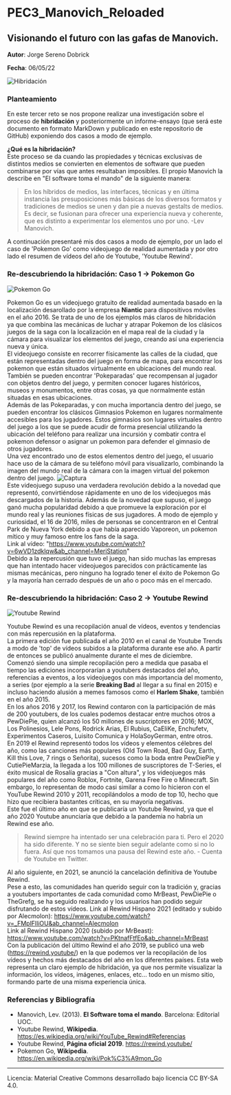 # PEC3_Manovich_Reloaded
##  Visionando el futuro con las gafas de Manovich.


**Autor**: Jorge Sereno Dobrick

**Fecha**: 06/05/22

![Hibridación](https://www.playmedic.com/wp-content/uploads/2016/05/recursos-digitales-para-farmacia.png) 



### Planteamiento


En este tercer reto se nos propone realizar una investigación sobre el proceso de **hibridación** y posteriormente un informe-ensayo (que será este documento en formato MarkDown y publicado en este repositorio de GitHub) exponiendo dos casos a modo de ejemplo.  
  
**¿Qué es la hibridación?**  
Este proceso se da cuando las propiedades y técnicas exclusivas de distintos medios se convierten en elementos de software que pueden combinarse por vías que antes resultaban imposibles.
El propio Manovich la describe en "El software toma el mando" de la siguiente manera: 
>En los híbridos de medios, las interfaces, técnicas y en última instancia las presuposiciones más básicas de los diversos formatos y tradiciones de medios se unen y dan pie a nuevas gestalts de medios. Es decir, se fusionan para ofrecer una experiencia nueva y coherente, que es distinto a experimentar los elementos uno por uno. -Lev Manovich.

A continuación presentaré mis dos casos a modo de ejemplo, por un lado el caso de 'Pokemon Go' como videojuego de realidad aumentada y por otro lado el resumen de vídeos del año de Youtube, 'Youtube Rewind'.


### Re-descubriendo la hibridación: Caso 1 -> Pokemon Go
![Pokemon Go](https://assets.pokemon.com/assets/cms2-es-es/img/video-games/video-games/pokemon_go/pokemon-go-169.jpg) 

Pokemon Go es un videojuego gratuito de realidad aumentada basado en la localización desarollado por la empresa **Niantic** para dispositivos móviles en el año 2016.   Se trata de uno de los ejemplos más claros de hibridación ya que combina las mecánicas de luchar y atrapar Pokemon de los clásicos juegos de la saga con la localización en el mapa real de la ciudad y la cámara para visualizar los elementos del juego, creando así una experiencia nueva y única.  
El videojuego consiste en recorrer físicamente las calles de la ciudad, que están representadas dentro del juego en forma de mapa, para encontrar los pokemon que están situados virtualmente en ubicaciones del mundo real. También se pueden encontrar 'Pokeparadas' que recompensan al jugador con objetos dentro del juego, y permiten conocer lugares históricos, museos y monumentos, entre otras cosas, ya que normalmente están situadas en esas ubicaciones.  
Además de las Pokeparadas, y con mucha importancia dentro del juego, se pueden encontrar los clásicos Gimnasios Pokemon en lugares normalmente accesibles para los jugadores. Estos gimnasios son lugares virtuales dentro del juego a los que se puede acudir de forma presencial utilizando la ubicación del teléfono para realizar una incursión y combatir contra el pokemon defensor o asignar un pokemon para defender el gimnasio de otros jugadores.  
Una vez encontrado uno de estos elementos dentro del juego, el usuario hace uso de la cámara de su teléfono móvil para visualizarlo, combinando la imagen del mundo real de la cámara con la imagen virtual del pokemon dentro del juego.
![Captura](https://www.movilzona.es/app/uploads/2016/08/caza-pokemon-go.jpg)  
Este videojuego supuso una verdadera revolución debido a la novedad que representó, convirtiéndose rápidamente en uno de los videojuegos más descargados de la historia. Además de la novedad que supuso, el juego ganó mucha popularidad debido a que promueve la exploración por el mundo real y las reuniones físicas de sus jugadores. A modo de ejemplo y curiosidad, el 16 de 2016, miles de personas se concentraron en el Central Park de Nueva York debido a que había aparecido Vaporeon, un pokemon mítico y muy famoso entre los fans de la saga.    
Link al vídeo: "https://www.youtube.com/watch?v=6wVD1zdklqw&ab_channel=MeriStation"  
Debido a la repercusión que tuvo el juego, han sido muchas las empresas que han intentado hacer videojuegos parecidos con prácticamente las mismas mecánicas, pero ninguno ha logrado tener el éxito de Pokemon Go y la mayoría han cerrado después de un año o poco más en el mercado.


### Re-descubriendo la hibridación: Caso 2 -> Youtube Rewind
![Youtube Rewind](https://depor.com/resizer/NFIxQQGfCvQHApf1t8UaSDxCzrM=/580x330/smart/filters:format(jpeg):quality(75)/cloudfront-us-east-1.images.arcpublishing.com/elcomercio/Z6LZ5PZEQRFWNEPQX2ZL6MFK54.jpg) 

Youtube Rewind es una recopilación anual de vídeos, eventos y tendencias con más repercusión en la plataforma.   
La primera edición fue publicada el año 2010 en el canal de Youtube Trends a modo de 'top' de vídeos subidos a la plataforma durante ese año. A partir de entonces se publicó anualmente durante el mes de diciembre.  
Comenzó siendo una simple recopilación pero a medida que pasaba el tiempo las ediciones incorporarían a youtubers destacados del año, referencias a eventos, a los videojuegos con más importancia del momento, a series (por ejemplo a la serie **Breaking Bad** al llegar a su final en 2015) e incluso haciendo alusión a memes famosos como el **Harlem Shake**, también en el año 2015.  
En los años 2016 y 2017, los Rewind contaron con la participación de más de 200 youtubers, de los cuales podemos destacar entre muchos otros a PewDiePie, quien alcanzó los 50 millones de suscriptores en 2016; MOX, Los Polinesios, Lele Pons, Rodrick Arias, El Rubius, CaEliKe, Enchufetv, Experimentos Caseros, Luisito Comunica y HolaSoyGerman, entre otros.  
En 2019 el Rewind representó todos los vídeos y elementos célebres del año, como las canciones más populares (Old Town Road, Bad Guy, Earth, Kill this Love, 7 rings o Señorita), sucesos como la boda entre PewDiePie y CutiePieMarzia, la llegada a los 100 millones de suscriptores de T-Series, el éxito musical de Rosalía gracias a "Con altura", y los videojuegos más populares del año como Roblox, Fortnite, Garena Free Fire o Minecraft. Sin embargo, lo representan de modo casi similar a como lo hicieron con el YouTube Rewind 2010 y 2011, recopilándolos a modo de top 10, hecho que hizo que recibiera bastantes críticas, en su mayoría negativas.  
Este fue el último año en que se publicaría un Youtube Rewind, ya que el año 2020 Youtube anunciaría que debido a la pandemia no habría un Rewind ese año.  
>Rewind siempre ha intentado ser una celebración para ti. Pero el 2020 ha sido diferente. Y no se siente bien seguir adelante como si no lo fuera. Así que nos tomamos una pausa del Rewind este año. - Cuenta de Youtube en Twitter.  
 
Al año siguiente, en 2021, se anunció la cancelación definitiva de Youtube Rewind.  
Pese a esto, las comunidades han querido seguir con la tradición y, gracias a youtubers importantes de cada comunidad como MrBeast, PewDiePie o TheGrefg, se ha seguido realizando y los usuarios han podido seguir disfrutando de estos vídeos.
Link al Rewind Hispano 2021 (editado y subido por Alecmolon): https://www.youtube.com/watch?v=_FMplFlIiOU&ab_channel=Alecmolon  
Link al Rewind Hispano 2020 (subido por MrBeast): https://www.youtube.com/watch?v=PKtnafFtfEo&ab_channel=MrBeast  
Con la publicación del último Rewind el año 2019, se publicó una web (https://rewind.youtube/) en la que podemos ver la recopilación de los vídeos y hechos más destacados del año en los diferentes países. Esta web representa un claro ejemplo de hibridación, ya que nos permite visualizar la información, los vídeos, imágenes, enlaces, etc... todo en un mismo sitio, formando parte de una misma experiencia única. 

  
  
### Referencias y Bibliografía

* Manovich, Lev. (2013). **El Software toma el mando**. Barcelona: Editorial UOC. 
* Youtube Rewind, **Wikipedia**. https://es.wikipedia.org/wiki/YouTube_Rewind#Referencias
* Youtube Rewind, **Página oficial 2019**. https://rewind.youtube/
* Pokemon Go, **Wikipedia**. https://en.wikipedia.org/wiki/Pok%C3%A9mon_Go

----

Licencia: Material Creative Commons desarrollado bajo licencia CC BY-SA 4.0.
